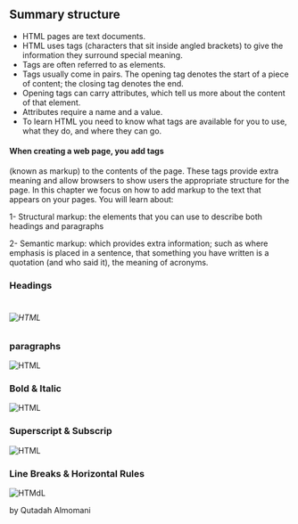 ## Summary structure

* HTML pages are text documents.
*  HTML uses tags (characters that sit inside angled
brackets) to give the information they surround special
meaning.
* Tags are often referred to as elements.
*  Tags usually come in pairs. The opening tag denotes
the start of a piece of content; the closing tag denotes
the end.
* Opening tags can carry attributes, which tell us more
about the content of that element.
*  Attributes require a name and a value.
*  To learn HTML you need to know what tags are
available for you to use, what they do, and where they
can go.

#### When creating a web page, you add tags
(known as markup) to the contents of the
page. These tags provide extra meaning
and allow browsers to show users the
appropriate structure for the page.
In this chapter we focus on how to add markup to the text that
appears on your pages. You will learn about:

1-  Structural markup: the elements that you can use to
describe both headings and paragraphs


2-  Semantic markup: which provides extra information; such
as where emphasis is placed in a sentence, that something
you have written is a quotation (and who said it), the
meaning of acronyms.

### Headings
<h1>
<h2>
<h3>
<h4>
<h5>
<h6>
 
 
  ![HTML](https://i.ibb.co/GxCK7wL/3.png)
 
 
  
  ### paragraphs
 
  
  ![HTML](https://i.ibb.co/4RbThjz/4.png)
 
  
  ### Bold & Italic
 
 
   ![HTML](https://i.ibb.co/gWJRM7f/5.png)
 
 
  
  ### Superscript & Subscrip
 
 
   ![HTML](https://i.ibb.co/MMCjRFk/6.png)
 
  
 ### Line Breaks & Horizontal Rules
 
 
 ![HTMdL](https://i.ibb.co/sH7BZwd/7.png)
 
 
 
 
by Qutadah Almomani
  
  
